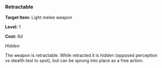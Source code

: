 ### Retractable

**Target Item:** Light melee weapon

**Level:** 1

**Cost:** 6d

_Hidden_

The weapon is retractable. While retracted it is hidden (opposed perception vs stealth test to spot), but can be sprung into place as a free action.